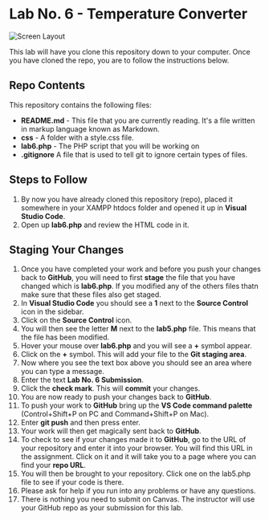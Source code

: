 # Lab No. 6 - Temperature Converter


![Screen Layout](https://s3.amazonaws.com/ctec-assets/lab6_screen.png)

This lab will have you clone this repository down to your computer. Once you have cloned the repo, you are to follow the instructions below.

## Repo Contents

This repository contains the following files:

- **README.md** - This file that you are currently reading. It's a file written in markup language known as Markdown.
- **css** - A folder with a style.css file.
- **lab6.php** - The PHP script that you will be working on
- **.gitignore** A file that is used to tell git to ignore certain types of files.

## Steps to Follow

1. By now you have already cloned this repository (repo), placed it somewhere in your XAMPP htdocs folder and opened it up in **Visual Studio Code**.
2. Open up **lab6.php** and review the HTML code in it.
   

## Staging Your Changes

1. Once you have completed your work and before you push your changes back to **GitHub**, you will need to first **stage** the file that you have changed which is **lab6.php**. If you modified any of the others files thatn make sure that these files also get staged.
2. In **Visual Studio Code** you should see a **1** next to the **Source Control** icon in the sidebar.
3. Click on the **Source Control** icon.
4. You will then see the letter **M** next to the **lab5.php** file. This means that the file has been modified.
5. Hover your mouse over **lab6.php** and you will see a **+** symbol appear.
6. Click on the **+** symbol. This will add your file to the **Git staging area**.
7. Now where you see the text box above you should see an area where you can type a message.
8. Enter the text **Lab No. 6 Submission**.
9. Click the **check mark**. This will **commit** your changes.
10. You are now ready to push your changes back to **GitHub**.
11. To push your work to **GitHub** bring up the **VS Code command palette** (Control+Shift+P on PC and Command+Shift+P on Mac).
12. Enter **git push** and then press enter.
13. Your work will then get magically sent back to **GitHub**.
14. To check to see if your changes made it to **GitHub**, go to the URL of your repository and enter it into your browser. You will find this URL in the assignment. Click on it and it will take you to a page where you can find your **repo URL**.
15. You will then be brought to your repository. Click one on the lab5.php file to see if your code is there.
16. Please ask for help if you run into any problems or have any questions.
17. There is nothing you need to submit on Canvas. The instructor will use your GitHub repo as your submission for this lab.


